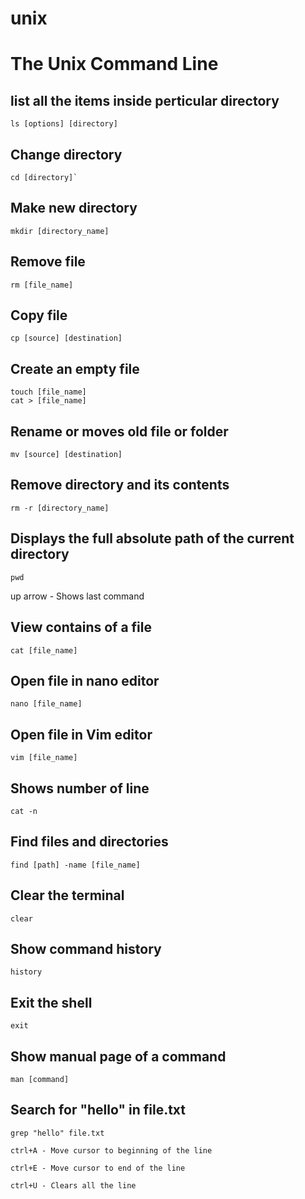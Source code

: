# unix

# The Unix Command Line

## list all the items inside perticular directory
```
ls [options] [directory]
```
## Change directory
```
cd [directory]`
```
## Make new directory
```
mkdir [directory_name]
```
## Remove file 
```
rm [file_name]
```
## Copy file
```
cp [source] [destination]
```


## Create an empty file
```
touch [file_name]
cat > [file_name]
```
## Rename or moves old file or folder 
```
mv [source] [destination]
```
## Remove directory and its contents
```
rm -r [directory_name]
```


## Displays the full absolute  path of the current directory 
```
pwd
```
up arrow - Shows last command

## View contains of a file 
```
cat [file_name]
```
## Open file in nano editor 
```
nano [file_name]
```
## Open file in Vim editor 
```
vim [file_name]
```


## Shows number of line
```
cat -n 
```
## Find files and directories  
```
find [path] -name [file_name]
```        
## Clear the terminal 
``` 
clear
```
## Show command history   
```
history
```
## Exit the shell 
```
exit
```
## Show manual page of a command  
```
man [command]
```
## 	Search for "hello" in file.txt
```
grep "hello" file.txt
```

```
ctrl+A - Move cursor to beginning of the line

ctrl+E - Move cursor to end of the line

ctrl+U - Clears all the line
```
